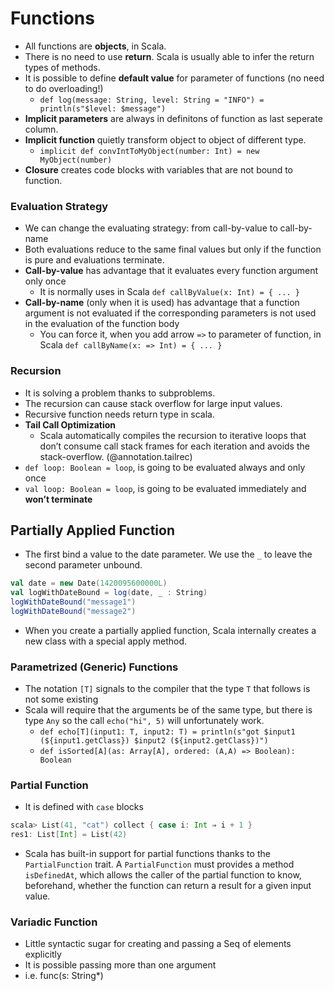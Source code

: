 Functions
====================

- All functions are **objects**, in Scala.
- There is no need to use **return**. Scala is usually able to infer the return types of methods.
- It is possible to define **default value** for parameter of functions (no need to do overloading!)
  - `def log(message: String, level: String = "INFO") = println(s"$level: $message")`
- **Implicit parameters** are always in definitons of function as last seperate column.
- **Implicit function** quietly transform object to object of different type.
  - `implicit def convIntToMyObject(number: Int) = new MyObject(number)`
- **Closure** creates code blocks with variables that are not bound to function.

### Evaluation Strategy
- We can change the evaluating strategy: from call-by-value to call-by-name
- Both evaluations reduce to the same final values but only if the function is pure and evaluations terminate.
- **Call-by-value** has advantage that it evaluates every function argument only once
  - It is normally uses in Scala `def callByValue(x: Int) = { ... }`
- **Call-by-name** (only when it is used) has advantage that a function argument is not evaluated if the corresponding parameters is not used in the evaluation of the function body
  - You can force it, when you add arrow `=>` to parameter of function, in Scala `def callByName(x: => Int) = { ... }`

### Recursion
- It is solving a problem thanks to subproblems.
- The recursion can cause stack overflow for large input values.
- Recursive function needs return type in scala. 
- **Tail Call Optimization**
  - Scala automatically compiles the recursion to iterative loops that don’t consume call stack frames for each iteration and avoids the stack-overflow. (@annotation.tailrec)
- `def loop: Boolean = loop`, is going to be evaluated always and only once
- `val loop: Boolean = loop`, is going to be evaluated immediately and **won’t terminate**

## Partially Applied Function
- The first bind a value to the date parameter. We use the `_` to leave the second parameter unbound.
```scala
val date = new Date(1420095600000L) 	
val logWithDateBound = log(date, _ : String)
logWithDateBound("message1")
logWithDateBound("message2")
```
- When you create a partially applied function, Scala internally creates a new class with a special apply method.

### Parametrized (Generic) Functions
- The notation `[T]` signals to the compiler that the type `T` that follows is not some existing
- Scala will require that the arguments be of the same type, but there is type `Any` so the call `echo("hi", 5)` will unfortunately work.
  - `def echo[T](input1: T, input2: T) = println(s"got $input1 (${input1.getClass}) $input2 (${input2.getClass})")`
  - `def isSorted[A](as: Array[A], ordered: (A,A) => Boolean): Boolean`

### Partial Function
- It is defined with `case` blocks
```scala
scala> List(41, "cat") collect { case i: Int ⇒ i + 1 }
res1: List[Int] = List(42)
```
- Scala has built-in support for partial functions thanks to the `PartialFunction` trait. A `PartialFunction` must provides a method `isDefinedAt`, which allows the caller of the partial function to know, beforehand, whether the function can return a result for a given input value.

### Variadic Function
- Little syntactic sugar for creating and passing a Seq of elements explicitly
- It is possible passing more than one argument
- i.e. func(s: String*)
